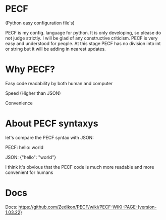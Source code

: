 # PECF
(Python easy configuration file's)
 
PECF is my config. language for python. It is only developing, so please do not judge strictly. I will be glad of any constructive criticism. PECF is very easy and understood for people. At this stage PECF has no division into int or string but it will be adding in nearest updates.

# Why PECF?

Easy code readability by both human and computer

Speed (Higher than JSON)

Convenience

# About PECF syntaxys
let's compare the PECF syntax with JSON:

PECF: hello: world

JSON: {"hello": "world"}

I think it's obvious that the PECF code is much more readable and more convenient for humans


# Docs

Docs: https://github.com/Zedikon/PECF/wiki/PECF-WIKI-PAGE-(version-1.03.22)
